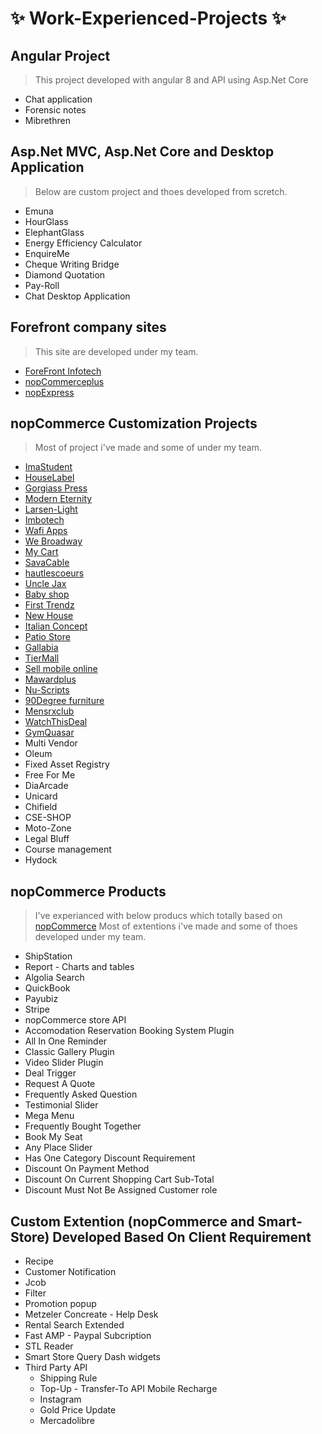    # :sparkles: Work-Experienced-Projects :sparkles:

## Angular Project

   > This project developed with angular 8 and API using Asp.Net Core 

 * Chat application
 * Forensic notes
 * Mibrethren

## Asp.Net MVC, Asp.Net Core and Desktop Application 

  > Below are custom project and thoes developed from scretch.

 *	Emuna
 *	HourGlass
 *	ElephantGlass
 *	Energy Efficiency Calculator
 *	EnquireMe 
 *	Cheque Writing Bridge
 *	Diamond Quotation
 *	Pay-Roll
 *  Chat Desktop Application


## Forefront company sites

   > This site are developed under my team.

 *  [ForeFront Infotech](http://forefrontinfotech.com)
 *  [nopCommerceplus](http://nopcommerceplus.com)
 *  [nopExpress](https://www.nopexpress.com)

## nopCommerce Customization Projects
   
   > Most of project i've made and some of under my team.

 *  [ImaStudent](https://www.imastudent.com)
 *  [HouseLabel](https://www.houselabels.com)
 *  [Gorgiass Press](https://www.gorgiaspress.com)
 *  [Modern Eternity](https://www.moderneternity.com)
 *  [Larsen-Light](https://www.larsenlights.com)
 *  [Imbotech](https://imbotec.com)
 *  [Wafi Apps](https://bh.wafiapps.com)
 *  [We Broadway](http://broadway.gtpass.com)
 *  [My Cart](http://mycart.technology)
 *  [SavaCable](https://www.savacable.com)
 *  [hautlescoeurs](https://www.hautlescoeurs.be)
 *  [Uncle Jax](http://www.unclejax.com/vn-en/)
 *  [Baby shop](https://www.babyshophk.net)
 *  [First Trendz](https://www.firsttrendz.com/)
 *  [New House](https://www.newhouse.se/se)
 *  [Italian Concept](https://italianconceptusa.com/)
 *  [Patio Store](https://www.patiostore.com/)
 *  [Gallabia](https://www.gallabia.com/)
 *  [TierMall](http://staging.tiremalliraq.com/)
 *  [Sell mobile online](http://sellmobile.online/)
 *  [Mawardplus](https://www.mawardsplus.com/)
 *  [Nu-Scripts](https://www.nu-scripts.com/)
 *  [90Degree furniture](https://90degreeofficefurniture.com/)
 *  [Mensrxclub](https://mensrxclub.com/)
 *  [WatchThisDeal](https://www.watchthisdeal.co.uk/)
 *  [GymQuasar](https://www.gymquasar.com/)
 *  Multi Vendor
 *  Oleum
 *  Fixed Asset Registry
 *  Free For Me
 *  DiaArcade 
 *  Unicard  
 *  Chifield
 *  CSE-SHOP
 *  Moto-Zone
 *  Legal Bluff
 *  Course management
 *  Hydock


 ## nopCommerce Products 
  
   > I've experianced with below producs which totally based on [nopCommerce](https://www.nopcommerce.com/) 
   > Most of extentions i've made and some of thoes developed under my team.  
 
 *	ShipStation
 *	Report - Charts and tables
 *	Algolia Search
 *	QuickBook 
 *	Payubiz
 *	Stripe
 *	nopCommerce store API
 *	Accomodation Reservation Booking System Plugin
 *	All In One Reminder
 *	Classic Gallery Plugin
 *	Video Slider Plugin
 *	Deal Trigger
 *	Request A Quote 
 *	Frequently Asked Question
 *	Testimonial Slider
 *	Mega Menu
 *	Frequently Bought Together
 *	Book My Seat
 *	Any Place Slider
 *	Has One Category Discount Requirement 
 *	Discount On Payment Method
 *	Discount On Current Shopping Cart Sub-Total
 *	Discount Must Not Be Assigned Customer role

  ## Custom Extention (nopCommerce and Smart-Store) Developed Based On Client Requirement 
 
 * Recipe 	
 * Customer Notification 
 * Jcob
 * Filter 
 * Promotion popup	
 * Metzeler Concreate - Help Desk
 * Rental Search Extended
 * Fast AMP - Paypal Subcription
 * STL Reader 
 * Smart Store Query Dash widgets 
 * Third Party API  
    * Shipping Rule
    * Top-Up - Transfer-To API Mobile Recharge
    * Instagram 
    * Gold Price Update
    * Mercadolibre


         
         
         
         	

